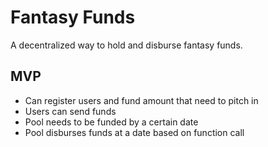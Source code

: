 # Fantasy Funds

A decentralized way to hold and disburse fantasy funds.

## MVP

* Can register users and fund amount that need to pitch in
* Users can send funds
* Pool needs to be funded by a certain date
* Pool disburses funds at a date based on function call